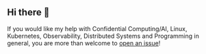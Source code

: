 ## Hi there 👋

If you would like my help with Confidential Computing/AI, Linux, Kubernetes, Observability, Distributed Systems and Programming in general, you are more than welcome to [open an issue](https://github.com/eabili0/eabili0/issues/new/choose)!
